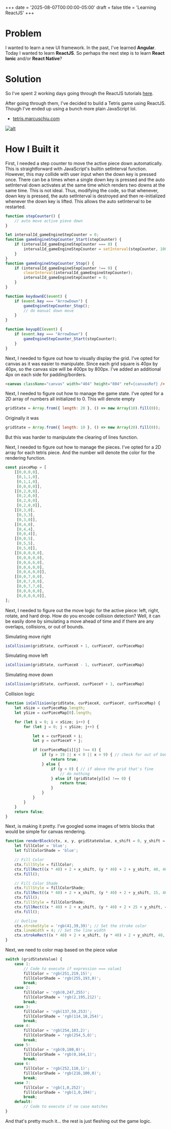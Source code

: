 +++
date = '2025-08-07T00:00:00-05:00'
draft = false
title = 'Learning ReactJS'
+++

# Problem

I wanted to learn a new UI framework. In the past, I've learned **Angular**.
Today I wanted to learn **ReactJS**. So perhaps the next step is to learn 
**React Ionic** and/or **React Native**?

# Solution

So I've spent 2 working days going through the ReactJS tutorials 
[here](https://react.dev/learn/your-first-component).

After going through them, I've decided to build a Tetris game using ReactJS.
Though I've ended up using a bunch more plain JavaScript lol.

- [tetris.marcuschiu.com](https://tetris.marcuschiu.com)

[![alt](assets/tetris.jpeg)](https://spring-guides.marcuschiu.com)

# How I Built it

First, I needed a step counter to move the active
piece down automatically. This is straightforward with JavaScript's 
builtin setInterval function. However, this may collide with user input 
when the down key is pressed once. There can be a times when a
single down key is pressed and the auto setInterval down activates
at the same time which renders two downs at the same time. This is 
not ideal. Thus, modifying the code, so that whenever, down key 
is pressed, the auto setInterval is destroyed and then re-initialized
whenever the down key is lifted. This allows the auto setInterval
to be restarted.

```js
function stepCounter() {
    // auto move active pieve down
}

let intervalId_gameEngineStepCounter = 0;
function gameEngineStepCounter_Start(stepCounter) {
    if (intervalId_gameEngineStepCounter === 0) {
        intervalId_gameEngineStepCounter = setInterval(stepCounter, 1000);
    }
}
function gameEngineStepCounter_Stop() {
    if (intervalId_gameEngineStepCounter !== 0) {
        clearInterval(intervalId_gameEngineStepCounter);
        intervalId_gameEngineStepCounter = 0;
    }
}
```

```js
function keydownEC(event) {
    if (event.key === "ArrowDown") {
        gameEngineStepCounter_Stop();
        // do manual down move
    }
}

function keyupEC(event) {
    if (event.key === "ArrowDown") {
        gameEngineStepCounter_Start(stepCounter);
    }
}
```

Next, I needed to figure out how to visually display the grid. I've
opted for canvas as it was easier to manipulate. Since each grid square
is 40px by 40px, so the canvas size will be 400px by 800px. I've added 
an additional 4px on each side for padding/borders.

```html
<canvas className="canvas" width="404" height="804" ref={canvasRef} />
```

Next, I needed to figure out how to manage the game state. I've opted
for a 2D array of numbers all initialized to 0. This will denote empty

```js
gridState = Array.from({ length: 20 }, () => new Array(10).fill(0));
```

Originally it was

```js
gridState = Array.from({ length: 10 }, () => new Array(20).fill(0));
```

But this was harder to manipulate the clearing of lines function.

Next, I needed to figure out how to manage the pieces. I've opted for a 
2D array for each tetris piece. And the number will denote the color for
the rendering function.

```js
const pieceMap = [
    [[0,0,0,0],
     [0,1,1,0],
     [0,1,1,0],
     [0,0,0,0]],
    [[0,2,0,0],
     [0,2,0,0],
     [0,2,0,0],
     [0,2,0,0]],
    [[0,3,0],
     [0,3,3],
     [0,3,0]],
    [[0,4,0],
     [0,4,4],
     [0,0,4]],
    [[0,0,5],
     [0,5,5],
     [0,5,0]],
    [[0,0,0,0,0],
     [0,0,0,0,0],
     [0,0,6,6,0],
     [0,0,6,0,0],
     [0,0,6,0,0]],
    [[0,0,7,0,0],
     [0,0,7,0,0],
     [0,0,7,7,0],
     [0,0,0,0,0],
     [0,0,0,0,0]],
];
```

Next, I needed to figure out the move logic for the active piece: left, right, rotate, and hard drop.
How do you encode collision detection? Well, it can be easily done by simulating a move
ahead of time and if there are any overlaps, collisions, or out of bounds. 

Simulating move right

```js
isCollision(gridState, curPieceX + 1, curPieceY, curPieceMap)
```

Simulating move left

```js
isCollision(gridState, curPieceX - 1, curPieceY, curPieceMap)
```

Simulating move down

```js
isCollision(gridState, curPieceX, curPieceY + 1, curPieceMap)
```

Collision logic

```js
function isCollision(gridState, curPieceX, curPieceY, curPieceMap) {
    let xSize = curPieceMap.length;
    let ySize = curPieceMap[0].length;

    for (let i = 0; i < xSize; i++) {
        for (let j = 0; j < ySize; j++) {

            let x = curPieceX + i;
            let y = curPieceY + j;

            if (curPieceMap[i][j] !== 0) {
                if (y > 19 || x < 0 || x > 9) { // check for out of bounds
                    return true;
                } else {
                    if (y < 0) { // if above the grid that's fine
                        // do nothing
                    } else if (gridState[y][x] !== 0) {
                        return true;
                    }
                }
            }
        }
    }
    return false;
}
```

Next, is making it pretty. I've googled some images of tetris blocks 
that would be simple for canvas rendering.

```js
function renderBlock(ctx, x, y, gridStateValue, x_shift = 0, y_shift = 0) {
    let fillColor = 'blue';
    let fillColorShade = 'blue';

    // Fill Color
    ctx.fillStyle = fillColor;
    ctx.fillRect((x * 40) + 2 + x_shift, (y * 40) + 2 + y_shift, 40, 40); // x, y, width, height
    ctx.fill();

    // Fill Color Shade
    ctx.fillStyle = fillColorShade;
    ctx.fillRect((x * 40) + 2 + x_shift, (y * 40) + 2 + y_shift, 15, 40); // x, y, width, height
    ctx.fill();
    ctx.fillStyle = fillColorShade;
    ctx.fillRect((x * 40) + 2 + x_shift, (y * 40) + 2 + 25 + y_shift, 40, 15); // x, y, width, height
    ctx.fill();

    // Outline
    ctx.strokeStyle = 'rgb(41,39,39)'; // Set the stroke color
    ctx.lineWidth = 4; // Set the line width
    ctx.strokeRect((x * 40) + 2 + x_shift, (y * 40) + 2 + y_shift, 40, 40); // Draw an outlined red rectangle
}
```

Next, we need to color map based on the piece value

```js
switch (gridStateValue) {
    case 1:
        // Code to execute if expression === value1
        fillColor = 'rgb(251,219,15)';
        fillColorShade = 'rgb(255,193,0)';
        break;
    case 2:
        fillColor = 'rgb(0,247,255)';
        fillColorShade = 'rgb(2,195,212)';
        break;
    case 3:
        fillColor = 'rgb(137,59,253)';
        fillColorShade = 'rgb(114,18,254)';
        break;
    case 4:
        fillColor = 'rgb(254,103,2)';
        fillColorShade = 'rgb(254,5,0)';
        break;
    case 5:
        fillColor = 'rgb(0,180,0)';
        fillColorShade = 'rgb(0,164,1)';
        break;
    case 6:
        fillColor = 'rgb(252,110,1)';
        fillColorShade = 'rgb(216,100,0)';
        break;
    case 7:
        fillColor = 'rgb(1,0,252)';
        fillColorShade = 'rgb(1,0,194)';
        break;
    default:
        // Code to execute if no case matches
}
```

And that's pretty much it... the rest is just fleshing out the game logic.
